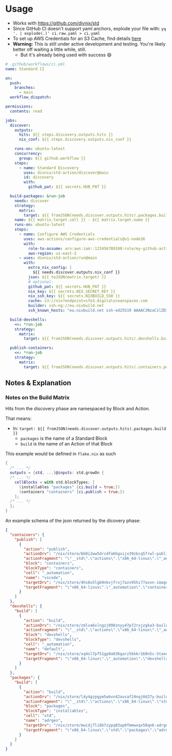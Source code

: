 # Usage

- Works with https://github.com/divnix/std
- Since GitHub CI doesn't support yaml anchors, explode your file with: `yq '. | explode(.)' ci.raw.yaml > ci.yaml`
- To set up AWS Credentials for an S3 Cache, find details [here](https://github.com/aws-actions/configure-aws-credentials)
- **Warning:** This is still under active development and testing. You're likely better off waiting a little while, still.
  - But it's already being used with success :smile:

```yaml
# .github/workflows/ci.yml
name: Standard CI

on:
  push:
    branches:
      - main
  workflow_dispatch:

permissions:
  contents: read

jobs:
  discover:
    outputs:
      hits: ${{ steps.discovery.outputs.hits }}
      nix_conf: ${{ steps.discovery.outputs.nix_conf }}

    runs-on: ubuntu-latest
    concurrency:
      group: ${{ github.workflow }}
    steps:
      - name: Standard Discovery
        uses: divnix/std-action/discover@main
        id: discovery
        with:
          github_pat: ${{ secrets.HUB_PAT }}

  build-packages: &run-job
    needs: discover
    strategy:
      matrix:
        target: ${{ fromJSON(needs.discover.outputs.hits).packages.build }}
    name: ${{ matrix.target.cell }} - ${{ matrix.target.name }}
    runs-on: ubuntu-latest
    steps:
      - name: Configure AWS Credentials
        uses: aws-actions/configure-aws-credentials@v1-node16
        with:
          role-to-assume: arn:aws:iam::123456789100:role/my-github-actions-role
          aws-region: us-east-2
      - uses: divnix/std-action/run@main
        with:
          extra_nix_config: |
            ${{ needs.discover.outputs.nix_conf }}
          json: ${{ toJSON(matrix.target) }}
          # optional:
          github_pat: ${{ secrets.HUB_PAT }}
          nix_key: ${{ secrets.NIX_SECRET_KEY }}
          nix_ssh_key: ${{ secrets.NIXBUILD_SSH }}
          cache: s3://nix?endpoint=sfo3.digitaloceanspaces.com
          builder: ssh-ng://eu.nixbuild.net
          ssh_known_hosts: "eu.nixbuild.net ssh-ed25519 AAAAC3NzaC1lZDI1NTE5AAAAIPIQCZc54poJ8vqawd8TraNryQeJnvH1eLpIDgbiqymM"

  build-devshells:
    <<: *run-job
    strategy:
      matrix:
        target: ${{ fromJSON(needs.discover.outputs.hits).devshells.build }}

  publish-containers:
    <<: *run-job
    strategy:
      matrix:
        target: ${{ fromJSON(needs.discover.outputs.hits).containers.publish }}
```

## Notes & Explanation

### Notes on the Build Matrix

Hits from the discovery phase are namespaced by Block and Action.

That means:

- In: `target: ${{ fromJSON(needs.discover.outputs.hits).packages.build }}`
  - `packages` is the name of a Standard Block
  - `build` is the name of an Action of that Block

This example would be defined in `flake.nix` as such

```nix
{
  /* ... */
  outputs = {std, ...}@inputs: std.growOn {
  /* ... */
    cellBlocks = with std.blockTypes; [
      (installables "packages" {ci.build = true;})
      (containers "containers" {ci.publish = true;})
    ];
  /* ... */
  };
}
```

An example schema of the json returned by the dicovery phase:

```json
{
  "containers": {
    "publish": [
      {
        "action": "publish",
        "actionDrv": "/nix/store/6b0i2ww5drcdfa6hgxijx39zbcq57rwl-publish.drv",
        "actionFragment": "\"__std\".\"actions\".\"x86_64-linux\".\"_automation\".\"containers\".\"vscode\".\"publish",
        "block": "containers",
        "blockType": "containers",
        "cell": "_automation",
        "name": "vscode",
        "targetDrv": "/nix/store/4hs8x5lgb9nkvjfrxj7azv95hi77avxn-image-std-vscode.json.drv",
        "targetFragment": "\"x86_64-linux\".\"_automation\".\"containers\".\"vscode\""
      }
    ]
  },
  "devshells": {
    "build": [
      {
        "action": "build",
        "actionDrv": "/nix/store/zmlva6xlngzj098znyy47p72rxjzgka3-build.drv",
        "actionFragment": "\"__std\".\"actions\".\"x86_64-linux\".\"_automation\".\"devshells\".\"default\".\"build",
        "block": "devshells",
        "blockType": "devshells",
        "cell": "_automation",
        "name": "default",
        "targetDrv": "/nix/store/xq4sl7pf51gp0a036garz56kkr160n5c-Standard.drv",
        "targetFragment": "\"x86_64-linux\".\"_automation\".\"devshells\".\"default\""
      }
    ]
  },
  "packages": {
    "build": [
      {
        "action": "build",
        "actionDrv": "/nix/store/l4y4gzpgym5wbvn42avsaf24nqj0d27y-build.drv",
        "actionFragment": "\"__std\".\"actions\".\"x86_64-linux\".\"std\".\"packages\".\"adrgen\".\"build",
        "block": "packages",
        "blockType": "installables",
        "cell": "std",
        "name": "adrgen",
        "targetDrv": "/nix/store/mwidj7li8b7zypq83ap0fmmwxqx58qn6-adrgen-2022-08-08.drv",
        "targetFragment": "\"x86_64-linux\".\"std\".\"packages\".\"adrgen\""
      }
    ]
  }
}
```
